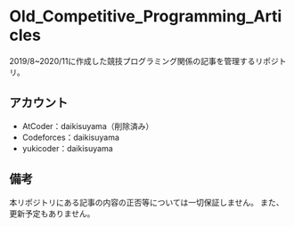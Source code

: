 # Old_Competitive_Programming_Articles

2019/8~2020/11に作成した競技プログラミング関係の記事を管理するリポジトリ。

## アカウント

- AtCoder：daikisuyama（削除済み）
- Codeforces：daikisuyama
- yukicoder：daikisuyama

## 備考

本リポジトリにある記事の内容の正否等については一切保証しません。
また、更新予定もありません。
